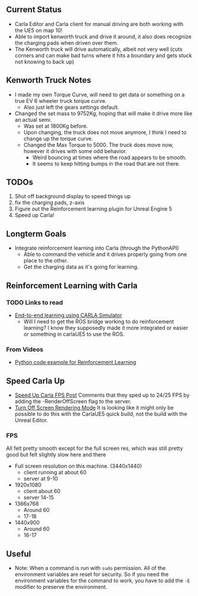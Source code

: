 ## Current Status
* Carla Editor and Carla client for manual driving are both working with the UE5 on map 10!
* Able to import kenworth truck and drive it around, it also does recognize the charging pads when driven over them.
* The Kenworth truck will drive automatically, albeit not very well (cuts corners and can make bad turns where it hits a boundary and gets stuck not knowing to back up) 

## Kenworth Truck Notes
* I made my own Torque Curve, will need to get data or something on a true EV 6 wheeler truck torque curve.
  * Also just left the gears settings default.
* Changed the set mass to 9752Kg, hoping that will make it drive more like an actual semi.
  * Was set at 1800Kg before.
  * Upon changing, the truck does not move anymore, I think I need to change up the torque curve.
  * Changed the Max Torque to 5000. The truck does move now, however it drives with some odd behavior.
    * Weird bouncing at times where the road appears to be smooth.
    * It seems to keep hitting bumps in the road that are not there.

## TODOs
1. Shut off background display to speed things up
2. fix the charging pads, z-axis
3. Figure out the Reinforcement learning plugin for Unreal Engine 5
4. Speed up Carla!


## Longterm Goals
* Integrate reinforcement learning into Carla (through the PythonAPI)
  * Able to command the vehicle and it drives properly going from one place to the other.
  * Get the charging data as it's going for learning.


## Reinforcement Learning with Carla
### TODO Links to read
* [End-to-end learning using CARLA Simulator](https://imtiazulhassan.medium.com/end-to-end-learning-using-carla-simulator-12869b5d6f7)
    * Will I need to get the ROS bridge working to do reinforcement learning? I know they supposedly made it more integrated or easier or something in carlaUE5 to use the ROS.

### From Videos
* [Python code example for Reinforcement Learning](https://github.com/Duane321/mutual_information/blob/main/videos/monte_carlo_for_RL_and_off_policy_methods/blackjack.py)

## Speed Carla Up
* [Speed Up Carla FPS Post](https://github.com/carla-simulator/carla/discussions/8484) Comments that they sped up to 24/25 FPS by adding the -RenderOffScreen flag to the server.
* [Turn Off Screen Rendering Mode](https://carla-ue5.readthedocs.io/en/latest/adv_rendering_options/#off-screen-rendering-mode) It is looking like it might only be possible to do this with the CarlaUE5 quick build, not the build with the Unreal Editor.

### FPS
All felt pretty smooth except for the full screen res, which was still pretty good but felt slightly slow here and there
* Full screen resolution on this machine. (3440x1440)
  * client running at about 60
  * server at 9-10
* 1920x1080
  * client about 60
  * server 14-15
* 1366x768
  * Around 60
  * 17-18
* 1440x900
  * Around 60
  * 16-17

## Useful
* Note: When a command is run with `sudo` permission. All of the environment variables are reset for security. So if you need the environment variables for the command to work, you have to add the `-E` modifier to preserve the environment.